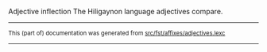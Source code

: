 Adjective inflection
The Hiligaynon language adjectives compare.

* * *

<small>This (part of) documentation was generated from [src/fst/affixes/adjectives.lexc](https://github.com/giellalt/lang-hil/blob/main/src/fst/affixes/adjectives.lexc)</small>

---

